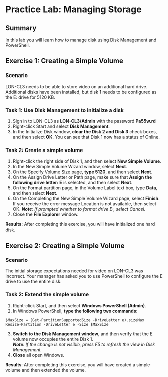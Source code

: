 # Practice Lab: Managing Storage 

## Summary

In this lab you will learn how to manage disk using Disk Management and PowerShell.

## Exercise 1: Creating a Simple Volume 

### Scenario
LON-CL3 needs to be able to store video on an additional hard drive. Additional disks have been installed, but disk 1 needs to be configured as the E: drive for 5120 KB. 


### Task 1: Use Disk Management to initialize a disk
1.  Sign in to LON-CL3 as **LON-CL3\\Admin** with the password **Pa55w.rd**
2.  Right-click Start and select **Disk Management**.
3.  In the Initialize Disk window, **clear the Disk 2 and Disk 3** check boxes,
    and then select **OK**. You can see that Disk 1 now has a status of Online.

### Task 2: Create a simple volume
1.  Right-click the right side of Disk 1, and then select **New Simple Volume**.
2.  In the New Simple Volume Wizard window, select **Next**.
3.  On the Specify Volume Size page, **type 5120**, and then select **Next**.
4.  On the Assign Drive Letter or Path page, make sure that **Assign the following drive letter: E** is selected, and then select **Next**.
5.  On the Format partition page, in the Volume Label text box, type **Data**, and then select **Next**.
6.  On the Completing the New Simple Volume Wizard page, select **Finish**. If you receive the error message Location is not available, then select OK.
_**Note**: If prompted whether to format drive E:, select Cancel._
7.  Close the **File Explorer** window.

**Results:** After completing this exercise, you will have initialized one hard disk.

## Exercise 2: Creating a Simple Volume

### Scenario
The initial storage expectations needed for video on LON-CL3 was incorrect. Your manager has asked you to use PowerShell to configure the E drive to use the entire disk. 

### Task 2: Extend the simple volume
1.  Right-click Start, and then select **Windows PowerShell (Admin)**.
2.  In Windows PowerShell, **type the following two commands**:
```
$MaxSize = (Get-PartitionSupportedSize -DriveLetter e).sizeMax
Resize-Partition -DriveLetter e -Size $MaxSize
```  
3.  **Switch to the Disk Management window**, and then verify that the E volume now occupies the entire Disk 1.  
_**Note**: If the change is not visible, press F5 to refresh the view in Disk Management._
4.  **Close** all open Windows.

**Results**: After completing this exercise, you will have created a simple volume and then extended the volume.